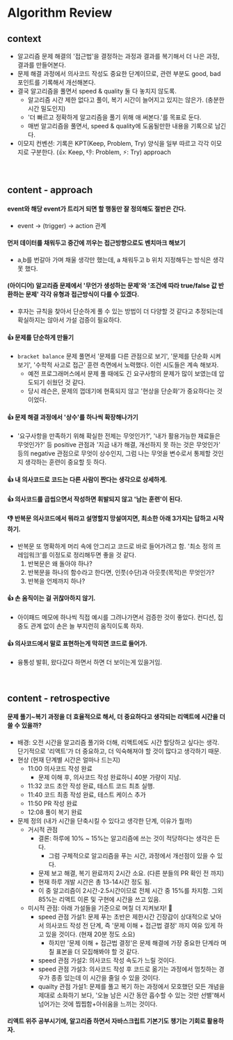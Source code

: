 # Algorithm Review

## context

- 알고리즘 문제 해결의 '접근법'을 결정하는 과정과 결과를 복기해서 더 나은 과정, 결과를 만들어본다.
- 문제 해결 과정에서 의사코드 작성도 중요한 단계이므로, 관련 부분도 good, bad 포인트를 기록해서 개선해본다.
- 결국 알고리즘을 풀면서 speed & quality 둘 다 놓치지 않도록.
  - 알고리즘 시간 제한 없다고 풀이, 복기 시간이 늘어지고 있지는 않은가. (충분한 시간 밀도인지)
  - '더 빠르고 정확하게 알고리즘을 풀기 위해 애 써본다.'를 목표로 둔다.
  - 매번 알고리즘을 풀면서, speed & quality에 도움될만한 내용을 기록으로 남긴다.
- 이모지 컨벤션: 기록은 KPT(Keep, Problem, Try) 양식을 일부 따르고 각각 이모지로 구분한다. (👍: Keep, 👎: Problem, ⚡: Try)
  approach

<br>

## content - approach

#### event와 해당 event가 트리거 되면 할 행동만 잘 정의해도 절반은 간다.

- event -> (trigger) -> action 관계

#### 먼저 데이터를 채워두고 중간에 끼우는 접근방향으로도 벤치마크 해보기

- a,b를 번갈아 가며 채울 생각만 했는데, a 채워두고 b 위치 지정해두는 방식은 생각 못 했다.

#### (아이디어) 알고리즘 문제에서 '무언가 생성하는 문제'와 '조건에 따라 true/false 값 반환하는 문제' 각각 유형과 접근방식이 다를 수 있겠다.

- 후자는 규칙을 찾아서 단순하게 풀 수 있는 방법이 더 다양할 것 같다고 추정되는데 확실하지는 않아서 가설 검증이 필요하다.

#### 👍 문제를 단순하게 만들기

- `bracket balance` 문제 풀면서 '문제를 다른 관점으로 보기', '문제를 단순화 시켜보기', '수학적 사고로 접근' 훈련 측면에서 노력했다. 이런 시도들은 계속 해보자.
  - 예전 프로그래머스에서 문제 풀 때에도 긴 요구사항의 문제가 많이 보였는데 압도되기 쉬웠던 것 같다.
  - 당시 레슨은, 문제의 껍데기에 현혹되지 않고 '현상을 단순화'가 중요하다는 것이었다.

#### 👍 문제 해결 과정에서 '상수'를 하나씩 확장해나가기

- '요구사항을 만족하기 위해 확실한 전제는 무엇인가?', '내가 활용가능한 재료들은 무엇인가?' 등 positive 관점과 '지금 내가 해결, 개선하지 못 하는 것은 무엇인가' 등의 negative 관점으로 무엇이 상수인지, 그럼 나는 무엇을 변수로서 통제할 것인지 생각하는 훈련이 중요할 듯 하다.

#### 👍 내 의사코드로 코드는 다른 사람이 짠다는 생각으로 상세하게.

#### 👍 의사코드를 곱씹으면서 작성하면 휘발되지 않고 '남는 훈련'이 된다.

#### 👎 반복문 의사코드에서 뭐라고 설명할지 망설여지면, 최소한 아래 3가지는 답하고 시작하기.

- 반복문 또 명확하게 머리 속에 안그리고 코드로 바로 들어가려고 함. '최소 정의 프레임워크'를 이정도로 정리해두면 좋을 것 같다.
  1. 반복문은 왜 돌아야 하나?
  2. 반복문을 하나의 함수라고 한다면, 인풋(수단)과 아웃풋(목적)은 무엇인가?
  3. 반복을 언제까지 하나?

#### 👍 손 움직이는 걸 귀찮아하지 않기.

- 아이패드 메모에 하나씩 직접 예시를 그려나가면서 검증한 것이 좋았다. 컨디션, 집중도 관계 없이 손은 늘 부지런히 움직이도록 하자.

#### 👍 의사코드에서 말로 표현하는게 막히면 코드로 들어가.

- 융통성 발휘, 왔다갔다 하면서 하면 더 보이는게 있을거임.

<br>

## content - retrospective

#### 문제 풀기~복기 과정을 더 효율적으로 해서, 더 중요하다고 생각되는 리액트에 시간을 더 쓸 수 있을까?

- 배경: 오전 시간을 알고리즘 풀기와 더해, 리액트에도 시간 할당하고 싶다는 생각. 단기적으로 '리액트'가 더 중요하고, 더 익숙해져야 할 것이 많다고 생각하기 때문.
- 현상 (현재 단계별 시간은 얼마나 드는지)
  - 11:00 의사코드 작성 완료
    - 문제 이해 후, 의사코드 작성 완료하니 40분 가량이 지남.
  - 11:32 코드 초안 작성 완료, 테스트 코드 최초 실행.
  - 11:40 코드 최종 작성 완료, 테스트 케이스 추가
  - 11:50 PR 작성 완료
  - 12:08 풀이 복기 완료
- 문제 정의 (내가 시간을 단축시킬 수 있다고 생각한 단계, 이유가 뭘까)
  - 거시적 관점
    - 결론: 하루에 10% ~ 15%는 알고리즘에 쓰는 것이 적당하다는 생각은 든다.
      - 그럼 구체적으로 알고리즘을 푸는 시간, 과정에서 개선점이 있을 수 있다.
    - 문제 보고 해결, 복기 완료까지 2시간 소요. (다른 분들의 PR 확인 전 까지)
    - 현재 하루 개발 시간은 총 13-14시간 정도 됨.
    - 이 중 알고리즘이 2시간-2.5시간이므로 전체 시간 중 15%를 차지함. 그외 85%는 리액트 이론 및 구현에 시간을 쓰고 있음.
  - 미시적 관점: 아래 가설들을 기준으로 며칠 더 지켜보자! 👀
    - speed 관점 가설1: 문제 푸는 초반은 제한시간 긴장감이 상대적으로 낮아서 의사코드 작성 전 단계, 즉 '문제 이해 + 접근법 결정' 까지 여유 있게 하고 있을 것이다. (현재 20분 정도 소요)
      - 하지만 '문제 이해 + 접근법 결정'은 문제 해결에 가장 중요한 단계라 며칠 표본을 더 모집해봐야 할 것 같다.
    - speed 관점 가설2: 의사코드 작성 속도가 느릴 것이다.
    - speed 관점 가설3: 의사코드 작성 후 코드로 옮기는 과정에서 멈칫하는 경우가 종종 있는데 이 시간을 줄일 수 있을 것이다.
    - quailty 관점 가설1: 문제를 풀고 복기 하는 과정에서 모호했던 모든 개념을 제대로 소화하기 보다, '오늘 남은 시간 동안 흡수할 수 있는 것만 선별'해서 넘어가는 것에 찝찝함+아쉬움을 느끼는 것이다.

#### 리액트 위주 공부시기에, 알고리즘 하면서 자바스크립트 기본기도 챙기는 기회로 활용하자.
